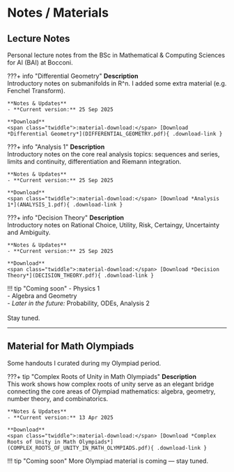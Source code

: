 # Notes / Materials

## Lecture Notes

Personal lecture notes from the BSc in Mathematical & Computing Sciences for AI (BAI) at Bocconi. 

???+ info "Differential Geometry"
    **Description**  
    Introductory notes on submanifolds in R^n. I added some extra material (e.g. Fenchel  Transform).

    **Notes & Updates**  
    - **Current version:** 25 Sep 2025  

    **Download**  
    <span class="twiddle">:material-download:</span> [Download *Differential Geometry*](DIFFERENTIAL_GEOMETRY.pdf){ .download-link }

???+ info "Analysis 1"
    **Description**  
    Introductory notes on the core real analysis topics: sequences and series, limits and continuity, differentiation and Riemann integration.

    **Notes & Updates**  
    - **Current version:** 25 Sep 2025  

    **Download**  
    <span class="twiddle">:material-download:</span> [Download *Analysis 1*](ANALYSIS_1.pdf){ .download-link }

???+ info "Decision Theory"
    **Description**  
    Introductory notes on Rational Choice, Utility, Risk, Certaingy, Uncertainty and Ambiguity.

    **Notes & Updates**  
    - **Current version:** 25 Sep 2025  
 
    **Download**  
    <span class="twiddle">:material-download:</span> [Download *Decision Theory*](DECISION_THEORY.pdf){ .download-link }

!!! tip "Coming soon"
    - Physics 1  
    - Algebra and Geometry  
    - *Later in the future:* Probability, ODEs, Analysis 2  
    <br>Stay tuned.
    
---

## Material for Math Olympiads

Some handouts I curated during my Olympiad period. 

???+ tip "Complex Roots of Unity in Math Olympiads"
    **Description**  
    This work shows how complex roots of unity serve as an elegant bridge connecting the core areas of Olympiad mathematics: algebra, geometry, number theory, and combinatorics.

    **Notes & Updates**  
    - **Current version:** 13 Apr 2025    

    **Download**  
    <span class="twiddle">:material-download:</span> [Download *Complex Roots of Unity in Math Olympiads*](COMPLEX_ROOTS_OF_UNITY_IN_MATH_OLYMPIADS.pdf){ .download-link }

!!! tip "Coming soon"
    More Olympiad material is coming — stay tuned.
   
